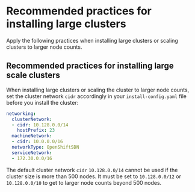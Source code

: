 # Recommended practices for installing large clusters

Apply the following practices when installing large clusters or scaling clusters to larger node counts.

## Recommended practices for installing large scale clusters

When installing large clusters or scaling the cluster to larger node counts, set the cluster network `cidr` accordingly in your `install-config.yaml` file before you install the cluster:

``` yaml
networking:
  clusterNetwork:
  - cidr: 10.128.0.0/14
    hostPrefix: 23
  machineNetwork:
  - cidr: 10.0.0.0/16
  networkType: OpenShiftSDN
  serviceNetwork:
  - 172.30.0.0/16
```

The default cluster network `cidr` `10.128.0.0/14` cannot be used if the cluster size is more than 500 nodes. It must be set to `10.128.0.0/12` or `10.128.0.0/10` to get to larger node counts beyond 500 nodes.
